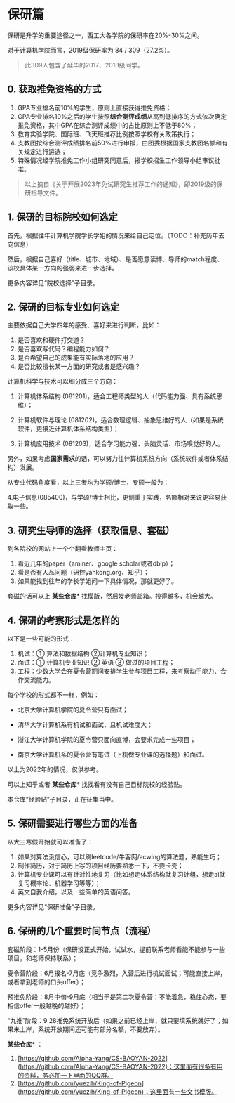 # 保研篇

保研是升学的重要途径之一，西工大各学院的保研率在20%-30%之间。

对于计算机学院而言，2019级保研率为 84 / 309（27.2%）。

> 此309人包含了延毕的2017、2018级同学。



## 0. 获取推免资格的方式

1. GPA专业排名前10%的学生，原则上直接获得推免资格；
2. GPA专业排名10%之后的学生按照**综合测评成绩**从高到低排序的方式依次确定推免资格，其中GPA在综合测评成绩中的占比原则上不低于80%；
3. 教育实验学院、国际班、飞天班推荐比例按照学校有关政策执行；
4. 支教团按综合测评成绩排名前50%进行申报，由团委根据国家支教团名额和有关规定进行遴选；
5. 特殊情况经学院推免工作小组研究同意后，报学校招生工作领导小组审议批准。

> 以上摘自《关于开展2023年免试研究生推荐工作的通知》，即2019级的保研指导文件。



## 1. 保研的目标院校如何选定

首先，根据往年计算机学院学长学姐的情况来给自己定位。（TODO：补充历年去向信息）

然后，根据自己喜好（title、城市、地域）、是否愿意读博、导师的match程度、该校具体某一方向的强弱来进一步选择。

更多内容详见“院校选择”子目录。



## 2. 保研的目标专业如何选定

主要依据自己大学四年的感受、喜好来进行判断，比如：

1. 是否喜欢和硬件打交道？
2. 是否喜欢写代码？编程能力如何？
3. 是否希望自己的成果能有实际落地的应用？
4. 是否比较擅长某一方面的研究或者是感兴趣？

计算机科学与技术可以细分成三个方向：

1. 计算机体系结构 (081201)，适合工程师类型的人（代码能力强、具有系统思维）；

2. 计算机软件与理论 (081202)，适合数理逻辑、抽象思维好的人（如果是系统软件，更接近计算机体系结构类型）；

3. 计算机应用技术 (081203)，适合学习能力强、头脑灵活、市场嗅觉好的人。

另外，如果考虑**国家需求**的话，可以努力往计算机系统方向（系统软件或者体系结构）发展。

从专业代码角度看，以上三者均为学硕/博士，专硕一般为：

  4.电子信息(085400)，与学硕/博士相比，更侧重于实践，名额相对来说更容易获取一些。



## 3. 研究生导师的选择（获取信息、套磁）

到各院校的网站上一个个翻看教师主页：

1. 看近几年的paper（aminer、google scholar或者dblp）；
2. 看是否有人品问题（研控yankong.org、知乎）；
3. 如果能找到往年的学长学姐问一下具体情况，那就更好了。

套磁的话可以上  **某些仓库***  找模版，然后发老师邮箱。投得越多，机会越大。



## 4. 保研的考察形式是怎样的

以下是一些可能的形式：

1. 机试：① 算法和数据结构 ②计算机专业知识；
2. 面试：① 计算机专业知识 ② 英语 ③ 做过的项目工程；
3. 工程：少数大学会在夏令营期间安排学生参与项目工程，来考察动手能力、合作交流能力。

每个学校的形式都不一样，例如：

- 北京大学计算机学院的夏令营只有面试；

- 清华大学计算机系有机试和面试，且机试难度大；

- 浙江大学计算机学院的夏令营只面向直博，会要求完成一些项目；

- 南京大学计算机系的夏令营有笔试（上机做专业课的选择题）和面试。

以上为2022年的情况，仅供参考。

可以上知乎或者  **某些仓库***  找找看有没有自己目标院校的经验贴。

本仓库“经验贴”子目录，正在征集当中。



## 5. 保研需要进行哪些方面的准备

从大三寒假开始就可以准备了：

1. 如果对算法没信心，可以刷leetcode/牛客网/acwing的算法题，熟能生巧；
2. 制作简历，对于简历上写的项目经历要熟悉一下，不要卡壳；
3. 计算机专业课可以有针对性地复习（比如想走体系结构就复习计组，想走ai就复习概率论、机器学习等等）；
4. 英文自我介绍，以及一些简单的英语问答。

更多内容详见“保研准备”子目录。



## 6. 保研的几个重要时间节点（流程）

套磁阶段：1-5月份（保研没正式开始，试试水，提前联系老师看能不能参与一些项目，和老师保持联系）；

夏令营阶段：6月报名-7月底（竞争激烈，入营后进行机试面试；可能直接上岸，或者拿到老师的口头offer）；

预推免阶段：8月中旬-9月底（相当于是第二次夏令营；不能着急，稳住心态，要相信offer一般越晚的越好）；

“九推”阶段：9.28推免系统开放后（如果之前已经上岸，就只要填系统就好了；如果未上岸，系统开放期间还可能有部分名额，不要放弃）。




 **某些仓库***  ：

1. [https://github.com/Alpha-Yang/CS-BAOYAN-2022](https://github.com/Alpha-Yang/CS-BAOYAN-2022)；这里面有很多有用的资料，务必加一下里面的QQ群。
2. [https://github.com/yuezih/King-of-Pigeon](https://github.com/yuezih/King-of-Pigeon)；这里面有一些文书模版。

